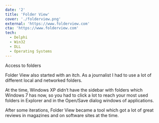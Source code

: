 ```yaml
---
date: '2'
title: 'Folder View'
cover: './folderview.png'
external: 'https://www.folderview.com'
cta: 'https://www.folderview.com'
tech:
  - Delphi
  - Win32
  - DLL
  - Operating Systems
---
```


Access to folders

Folder View also started with an itch. As a journalist I had to ​use a lot of different local and networked folders.

At the time, Windows XP didn’t have the sidebar with folders which Windows 7 has now, so you had to click a lot to reach your most used folders in Explorer and in the Open/Save dialog windows of applications.

After some iterations, Folder View became a tool which got a lot of great reviews in magazines and on software sites at the time.
